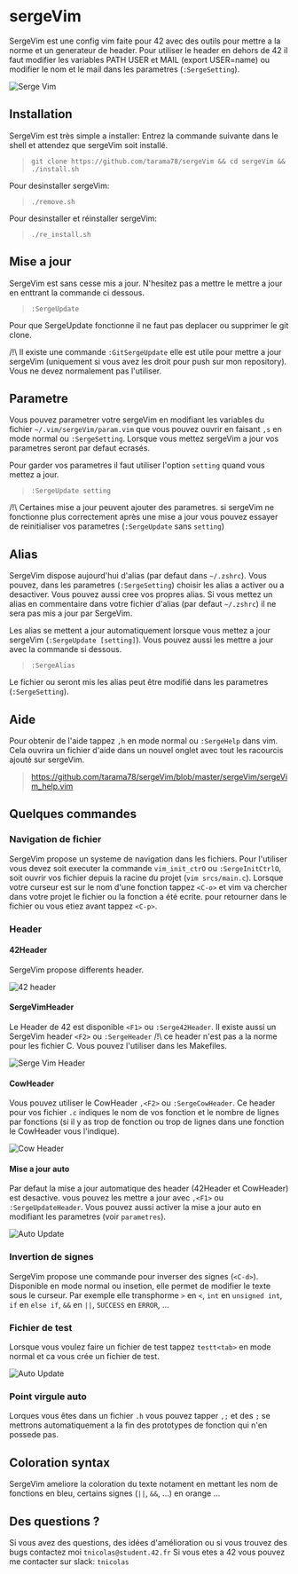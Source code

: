 # sergeVim
SergeVim est une config vim faite pour 42 avec des outils pour mettre a la norme et un generateur de header.
Pour utiliser le header en dehors de 42 il faut modifier les variables PATH USER et MAIL (export USER=name) ou modifier le nom et le mail dans les parametres (`:SergeSetting`).

![Serge Vim](https://github.com/tarama78/sergeVim/raw/master/img/SergeVim.png)

## Installation
SergeVim est très simple a installer:
Entrez la commande suivante dans le shell et attendez que sergeVim soit installé.
>`git clone https://github.com/tarama78/sergeVim && cd sergeVim && ./install.sh`

Pour desinstaller sergeVim:
>`./remove.sh`

Pour desinstaller et réinstaller sergeVim:
>`./re_install.sh`

## Mise a jour
SergeVim est sans cesse mis a jour. N'hesitez pas a mettre le mettre a jour en enttrant la commande ci dessous.
>`:SergeUpdate`

Pour que SergeUpdate fonctionne il ne faut pas deplacer ou supprimer le git clone.

/!\ Il existe une commande `:GitSergeUpdate` elle est utile pour mettre a jour sergeVim (uniquement si vous avez les droit pour push sur mon repository). Vous ne devez normalement pas l'utiliser.

## Parametre
Vous pouvez parametrer votre sergeVim en modifiant les variables du fichier `~/.vim/sergeVim/param.vim` que vous pouvez ouvrir en faisant `,s` en mode normal ou `:SergeSetting`. Lorsque vous mettez sergeVim a jour vos parametres seront par defaut ecrasés.

Pour garder vos parametres il faut utiliser l'option `setting` quand vous mettez a jour.
>`:SergeUpdate setting`

/!\ Certaines mise a jour peuvent ajouter des parametres. si sergeVim ne fonctionne plus correctement après une mise a jour vous pouvez essayer de reinitialiser vos parametres (`:SergeUpdate` sans `setting`) 

## Alias
SergeVim dispose aujourd'hui d'alias (par defaut dans `~/.zshrc`). Vous pouvez, dans les parametres (`:SergeSetting`) choisir les alias a activer ou a desactiver. Vous pouvez aussi cree vos propres alias. Si vous mettez un alias en commentaire dans votre fichier d'alias (par defaut `~/.zshrc`) il ne sera pas mis a jour par SergeVim.

Les alias se mettent a jour automatiquement lorsque vous mettez a jour sergeVim (`:SergeUpdate [setting]`). Vous pouvez aussi les mettre a jour avec la commande si dessous.
>`:SergeAlias`

Le fichier ou seront mis les alias peut être modifié dans les parametres (`:SergeSetting`).

## Aide
Pour obtenir de l'aide tappez `,h` en mode normal ou `:SergeHelp` dans vim. Cela ouvrira un fichier d'aide dans un nouvel onglet avec tout les racourcis ajouté sur sergeVim.
>https://github.com/tarama78/sergeVim/blob/master/sergeVim/sergeVim_help.vim

## Quelques commandes
### Navigation de fichier
SergeVim propose un systeme de navigation dans les fichiers. Pour l'utiliser vous devez soit executer la commande `vim_init_ctrO` ou `:SergeInitCtrlO`, soit ouvrir vos fichier depuis la racine du projet (`vim srcs/main.c`). Lorsque votre curseur est sur le nom d'une fonction tappez `<C-o>` et vim va chercher dans votre projet le fichier ou la fonction a été ecrite. pour retourner dans le fichier ou vous etiez avant tappez `<C-p>`.
### Header
#### 42Header
SergeVim propose differents header.

![42 header](https://github.com/tarama78/sergeVim/raw/master/img/42Header.png)
#### SergeVimHeader
Le Header de 42 est disponible `<F1>` ou `:Serge42Header`.
Il existe aussi un SergeVim header `<F2>` ou `:SergeHeader` /!\ ce header n'est pas a la norme pour les fichier C. Vous pouvez l'utiliser dans les Makefiles.

![Serge Vim Header](https://github.com/tarama78/sergeVim/raw/master/img/SergeVimHeader.png)
#### CowHeader
Vous pouvez utiliser le CowHeader `,<F2>` ou `:SergeCowHeader`. Ce header pour vos fichier `.c` indiques le nom de vos fonction et le nombre de lignes par fonctions (si il y as trop de fonction ou trop de lignes dans une fonction le CowHeader vous l'indique).

![Cow Header](https://github.com/tarama78/sergeVim/raw/master/img/SergeCowHeader.png)
#### Mise a jour auto
Par defaut la mise a jour automatique des header (42Header et CowHeader) est desactive. vous pouvez les mettre a jour avec `,<F1>` ou `:SergeUpdateHeader`. Vous pouvez aussi activer la mise a jour auto en modifiant les parametres (voir `parametres`).

![Auto Update](https://github.com/tarama78/sergeVim/raw/master/img/autoUpdate.png)
### Invertion de signes
SergeVim propose une commande pour inverser des signes (`<C-d>`). Disponible en mode normal ou insetion, elle permet de modifier le texte sous le curseur. Par exemple elle transphorme `>` en `<`, `int` en `unsigned int`, `if` en `else if`, `&&` en `||`, `SUCCESS` en `ERROR`, ...
### Fichier de test
Lorsque vous voulez faire un fichier de test tappez `testt<tab>` en mode normal et ca vous crée un fichier de test.

![Auto Update](https://github.com/tarama78/sergeVim/raw/master/img/testt.png)
### Point virgule auto
Lorques vous êtes dans un fichier `.h` vous pouvez tapper `,;` et des `;` se mettrons automatiquement a la fin des prototypes de fonction qui n'en possede pas.

## Coloration syntax
SergeVim ameliore la coloration du texte notament en mettant les nom de fonctions en bleu, certains signes (`||`, `&&`, ...) en orange ...

## Des questions ?
Si vous avez des questions, des idées d'amélioration ou si vous trouvez des bugs contactez moi `tnicolas@student.42.fr`
Si vous etes a 42 vous pouvez me contacter sur slack: `tnicolas`
